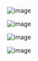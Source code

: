 ![image](https://user-images.githubusercontent.com/68529036/205970064-9f54a3ae-ff0e-46b3-aa54-3687e1c573cf.png)


![image](https://user-images.githubusercontent.com/68529036/205970103-e4e7b9b8-f1cc-4557-8d05-a076c1fac2d7.png)


![image](https://user-images.githubusercontent.com/68529036/205970155-53f722fa-29f3-41d3-94f3-328e02edfeca.png)


![image](https://user-images.githubusercontent.com/68529036/205970193-114e183a-993c-450e-8194-b547b8e32dcf.png)
